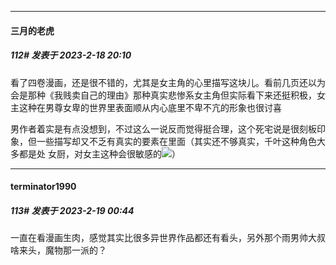 
*****

####  三月的老虎  
##### 112#       发表于 2023-2-18 20:10

看了四卷漫画，还是很不错的，尤其是女主角的心里描写这块儿。看前几页还以为会是那种《我贱卖自己的理由》那种真实悲惨系女主角但实际看下来还挺积极，女主这种在男尊女卑的世界里表面顺从内心底里不卑不亢的形象也很讨喜

男作者着实是有点没想到，不过这么一说反而觉得挺合理，这个死宅说是很刻板印象，但一些描写却又不乏有真实的要素在里面（其实还不够真实，千叶这种角色大多都是处 女厨，对女主这种会很敏感的<img src="https://static.saraba1st.com/image/smiley/face2017/037.png" referrerpolicy="no-referrer">）


*****

####  terminator1990  
##### 113#       发表于 2023-2-19 00:44

一直在看漫画生肉，感觉其实比很多异世界作品都还有看头，另外那个雨男帅大叔啥来头，魔物那一派的？

